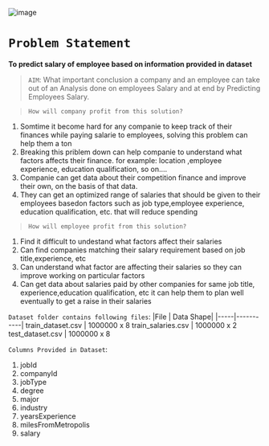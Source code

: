 ![image](https://user-images.githubusercontent.com/26667491/136552970-4cc1d1d6-8f07-4814-8107-5c8a310a220f.png)
# `Problem Statement`
**To predict salary of employee based on information provided in dataset**
> `AIM`: What important conclusion a company and an employee can take out of an Analysis done on employees Salary and at end by Predicting Employees Salary.

>`How will company profit from this solution?`
1. Somtime it become hard for any companie to keep track of their finances while paying salarie to employees, solving this problem can help them a ton
2. Breaking this priblem down can help companie to understand what factors affects their finance. for example: location ,employee experience, education qualification, so on....
3. Companie can get data about their competition finance and improve their own, on the basis of that data.
4. They can get an optimized range of salaries that should be given to their employees basedon factors such as job type,employee experience, education qualification, etc. that will reduce spending

> `How will employee profit from this solution?`
1. Find it difficult to undestand what factors affect their salaries
2. Can find companies matching their salary requirement based on job title,experience, etc
3. Can understand what factor are affecting their salaries so they can improve working on particular factors
4. Can get data about salaries paid by other companies for same job title, experience,education qualification, etc it can help them to plan well eventually to get a raise in their salaries

`Dataset folder contains following files`:
|File | Data Shape|
|-----|-----------|
train_dataset.csv | 1000000 x 8
train_salaries.csv | 1000000 x 2
test_dataset.csv | 1000000 x 8

`Columns Provided in Dataset`:
1. jobId
2. companyId
3. jobType
4. degree
5. major
6. industry
7. yearsExperience
8. milesFromMetropolis
9. salary
